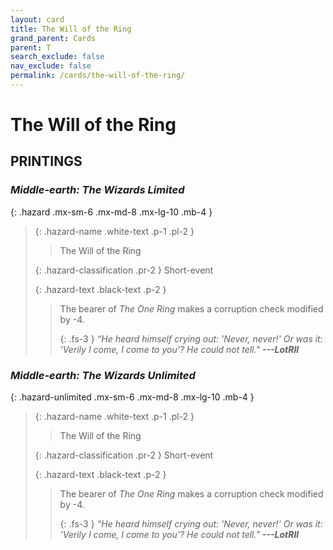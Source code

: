 ```yaml
---
layout: card
title: The Will of the Ring
grand_parent: Cards
parent: T
search_exclude: false
nav_exclude: false
permalink: /cards/the-will-of-the-ring/
---
```


# The Will of the Ring


## PRINTINGS


### _Middle-earth: The Wizards Limited_

{: .hazard .mx-sm-6 .mx-md-8 .mx-lg-10 .mb-4 }
> {: .hazard-name .white-text .p-1 .pl-2 }
> > <div class="hazard-mp"></div>
> > <div class="card-name">The Will of the Ring</div>
>
> {: .hazard-classification .pr-2 }
> Short-event
>
> {: .hazard-text .black-text .p-2 }
> > The bearer of _The One Ring_ makes a corruption check modified by -4. 
> > 
> > {: .fs-3 } 
> > _“He heard himself crying out: 'Never, never!' Or was it: 'Verily I come, I come to you'? He could not tell."_ ***---&#65279;LotRII*** 
>



### _Middle-earth: The Wizards Unlimited_

{: .hazard-unlimited .mx-sm-6 .mx-md-8 .mx-lg-10 .mb-4 }
> {: .hazard-name .white-text .p-1 .pl-2 }
> > <div class="hazard-mp"></div>
> > <div class="card-name">The Will of the Ring</div>
>
> {: .hazard-classification .pr-2 }
> Short-event
>
> {: .hazard-text .black-text .p-2 }
> > The bearer of _The One Ring_ makes a corruption check modified by -4. 
> > 
> > {: .fs-3 } 
> > _“He heard himself crying out: 'Never, never!' Or was it: 'Verily I come, I come to you'? He could not tell."_ ***---&#65279;LotRII*** 
>
